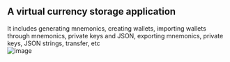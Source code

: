 # 
## A virtual currency storage application
   It includes generating mnemonics, creating wallets, importing wallets through mnemonics, private keys and JSON, exporting mnemonics, private keys, JSON strings, transfer, etc    
 ![image](https://raw.githubusercontent.com/DywaneQ/ETHWallet/master/img/Screenshot_2018-05-04-19-28-50-432_com.gongchuang.ethtoken.png)
  
